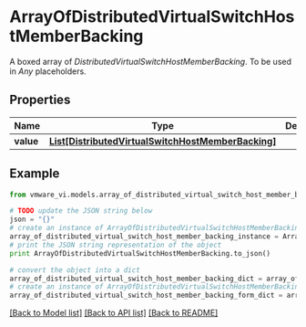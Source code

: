 # ArrayOfDistributedVirtualSwitchHostMemberBacking

A boxed array of *DistributedVirtualSwitchHostMemberBacking*. To be used in *Any* placeholders. 

## Properties
Name | Type | Description | Notes
------------ | ------------- | ------------- | -------------
**value** | [**List[DistributedVirtualSwitchHostMemberBacking]**](DistributedVirtualSwitchHostMemberBacking.md) |  | 

## Example

```python
from vmware_vi.models.array_of_distributed_virtual_switch_host_member_backing import ArrayOfDistributedVirtualSwitchHostMemberBacking

# TODO update the JSON string below
json = "{}"
# create an instance of ArrayOfDistributedVirtualSwitchHostMemberBacking from a JSON string
array_of_distributed_virtual_switch_host_member_backing_instance = ArrayOfDistributedVirtualSwitchHostMemberBacking.from_json(json)
# print the JSON string representation of the object
print ArrayOfDistributedVirtualSwitchHostMemberBacking.to_json()

# convert the object into a dict
array_of_distributed_virtual_switch_host_member_backing_dict = array_of_distributed_virtual_switch_host_member_backing_instance.to_dict()
# create an instance of ArrayOfDistributedVirtualSwitchHostMemberBacking from a dict
array_of_distributed_virtual_switch_host_member_backing_form_dict = array_of_distributed_virtual_switch_host_member_backing.from_dict(array_of_distributed_virtual_switch_host_member_backing_dict)
```
[[Back to Model list]](../README.md#documentation-for-models) [[Back to API list]](../README.md#documentation-for-api-endpoints) [[Back to README]](../README.md)



